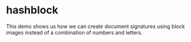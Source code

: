 # hashblock
This demo shows us how we can create document signatures using block images instead of a combination of numbers and letters.
